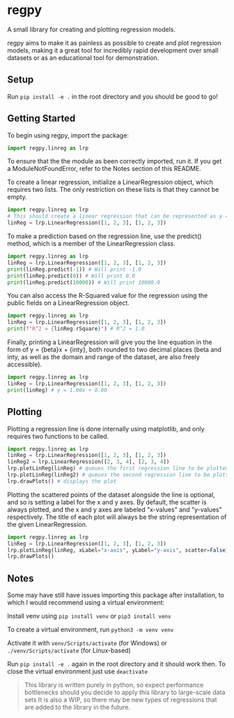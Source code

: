 # regpy
A small library for creating and plotting regression models.

regpy aims to make it as painless as possible to create and plot regression models, making it a great tool for incredibly rapid development over small datasets or as an educational tool for demonstration.

Setup
-----
Run `pip install -e .` in the root directory and you should be good to go!

Getting Started
---------------
To begin using regpy, import the package:
```py
import regpy.linreg as lrp
```
To ensure that the the module as been correctly imported, run it. If you get a ModuleNotFoundError, refer to the Notes section of this README.

To create a linear regression, initialize a LinearRegression object, which requires two lists. The only restriction on these lists is that they cannot be empty.
```py
import regpy.linreg as lrp
# This should create a linear regression that can be represented as y = x on a graph
linReg = lrp.LinearRegression([1, 2, 3], [1, 2, 3])
```

To make a prediction based on the regression line, use the predict() method, which is a member of the LinearRegression class.
```py
import regpy.linreg as lrp
linReg = lrp.LinearRegression([1, 2, 3], [1, 2, 3])
print(linReg.predict(-1)) # Will print -1.0
print(linReg.predict(0)) # Will print 0.0
print(linReg.predict(10000)) # Will print 10000.0
```

You can also access the R-Squared value for the regression using the public fields on a LinearRegression object.
```py
import regpy.linreg as lrp
linReg = lrp.LinearRegression([1, 2, 3], [1, 2, 3])
print(f"R^2 = {linReg.rSquare}") # R^2 = 1.0
```

Finally, printing a LinearRegression will give you the line equation in the form of y = {beta}x + {inty}, both rounded to two decimal places (beta and inty, as well as the domain and range of the dataset, are also freely accessible).
```py
import regpy.linreg as lrp
linReg = lrp.LinearRegression([1, 2, 3], [1, 2, 3])
print(linReg) # y = 1.00x + 0.00
```

Plotting
--------
Plotting a regression line is done internally using matplotlib, and only requires two functions to be called.
```py
import regpy.linreg as lrp
linReg = lrp.LinearRegression([1, 2, 3], [1, 2, 3])
linReg2 = lrp.LinearRegression([2, 3, 4], [2, 3, 4])
lrp.plotLinReg(linReg) # queues the first regression line to be plotted
lrp.plotLinReg(linReg2) # queues the second regression line to be plotted
lrp.drawPlots() # displays the plot
```

Plotting the scattered points of the dataset alongside the line is optional, and so is setting a label for the x and y axes. By default, the scatter is always plotted, and the x and y axes are labeled "x-values" and "y-values" respectively. The title of each plot will always be the string representation of the given LinearRegression. 
```py
import regpy.linreg as lrp
linReg = lrp.LinearRegression([1, 2, 3], [1, 2, 3])
lrp.plotLinReg(linReg, xLabel="x-axis", yLabel="y-axis", scatter=False) # optional parameters
lrp.drawPlots()
```

Notes
-----
Some may have still have issues importing this package after installation, to which I would recommend using a virtual environment:

Install venv using `pip install venv` or `pip3 install venv`

To create a virtual environment, run `python3 -m venv venv`

Activate it with `venv/Scripts/activate` (for Windows) or `./venv/Scripts/activate` (for Linux-based)

Run `pip install -e .` again in the root directory and it should work then. To close the virtual environment just use `deactivate`

>This library is written purely in python, so expect performance bottlenecks should you decide to apply this library to large-scale data sets
>It is also a WIP, so there may be new types of regressions that are added to the library in the future.